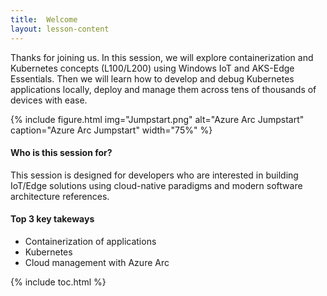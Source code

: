 ```yaml
---
title:  Welcome
layout: lesson-content
---
```


Thanks for joining us. In this session, we will explore  containerization and Kubernetes concepts (L100/L200) using Windows IoT and AKS-Edge Essentials. Then we will learn how to develop and debug Kubernetes applications locally, deploy and manage them across tens of thousands of devices with ease.  

{% include figure.html img="Jumpstart.png" alt="Azure Arc Jumpstart" caption="Azure Arc Jumpstart" width="75%" %}

#### Who is this session for?
This session is designed for developers who are interested in building IoT/Edge solutions using cloud-native paradigms and modern software architecture references.

#### Top 3 key takeways
- Containerization of applications
- Kubernetes
- Cloud management with Azure Arc


{% include toc.html %}